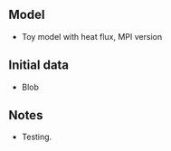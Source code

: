 Model
-----
  - Toy model with heat flux, MPI version



Initial data
------------
  - Blob



Notes
-----
  - Testing.
